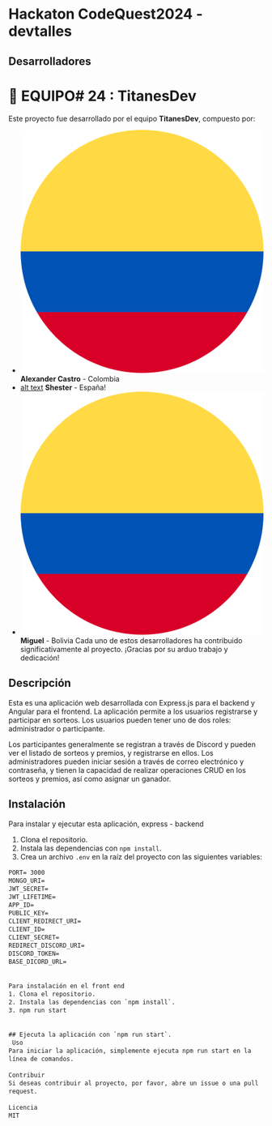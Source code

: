 # Hackaton CodeQuest2024 - devtalles

## Desarrolladores

# 🚀 EQUIPO# 24 : TitanesDev

Este proyecto fue desarrollado por el equipo **TitanesDev**, compuesto por:

- ![alt text](image-1.png) **Alexander Castro** - Colombia
- [alt text](image.png) **Shester** - España!
- ![alt text](image-2.png)**Miguel** - Bolivia
Cada uno de estos desarrolladores ha contribuido significativamente al proyecto. ¡Gracias por su arduo trabajo y dedicación!


## Descripción

Esta es una aplicación web desarrollada con Express.js para el backend y Angular para el frontend. La aplicación permite a los usuarios registrarse y participar en sorteos. Los usuarios pueden tener uno de dos roles: administrador o participante.

Los participantes generalmente se registran a través de Discord y pueden ver el listado de sorteos y premios, y registrarse en ellos. Los administradores pueden iniciar sesión a través de correo electrónico y contraseña, y tienen la capacidad de realizar operaciones CRUD en los sorteos y premios, así como asignar un ganador.

## Instalación

Para instalar y ejecutar esta aplicación, express - backend

1. Clona el repositorio.
2. Instala las dependencias con `npm install`.
3. Crea un archivo `.env` en la raíz del proyecto con las siguientes variables:

```env
PORT= 3000
MONGO_URI=
JWT_SECRET=
JWT_LIFETIME=
APP_ID=
PUBLIC_KEY=
CLIENT_REDIRECT_URI=
CLIENT_ID=
CLIENT_SECRET=
REDIRECT_DISCORD_URI=
DISCORD_TOKEN=
BASE_DICORD_URL=


Para instalación en el front end 
1. Clona el repositorio.
2. Instala las dependencias con `npm install`.
3. npm run start


## Ejecuta la aplicación con `npm run start`.
 Uso
Para iniciar la aplicación, simplemente ejecuta npm run start en la línea de comandos.

Contribuir
Si deseas contribuir al proyecto, por favor, abre un issue o una pull request.

Licencia
MIT

